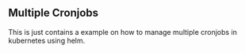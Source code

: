 ## Multiple Cronjobs

This is just contains a example on how to manage multiple cronjobs in kubernetes using helm.